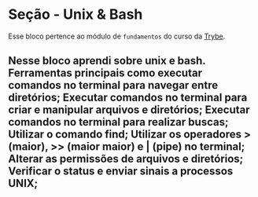 # Seção - Unix & Bash

Esse bloco pertence ao módulo de `fundamentos` do curso da [Trybe](https://www.betrybe.com/). 

## Nesse bloco aprendi sobre unix e bash. Ferramentas principais como executar comandos no terminal para navegar entre diretórios; Executar comandos no terminal para criar e manipular arquivos e diretórios; Executar comandos no terminal para realizar buscas; Utilizar o comando find; Utilizar os operadores > (maior), >> (maior maior) e | (pipe) no terminal; Alterar as permissões de arquivos e diretórios; Verificar o status e enviar sinais a processos UNIX;



